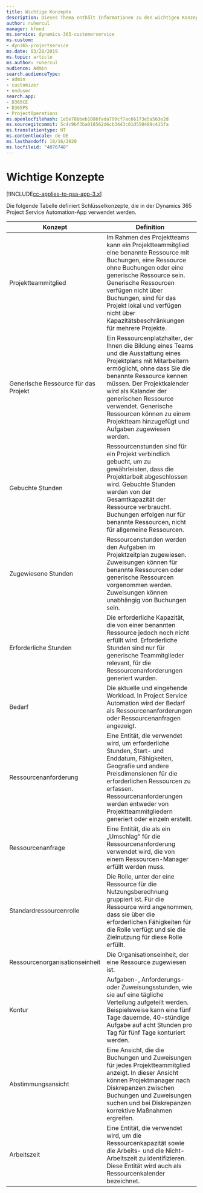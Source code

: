 ```yaml
---
title: Wichtige Konzepte
description: Dieses Thema enthält Informationen zu den wichtigen Konzepten für das Ressourcenmanagement in Project Service Automation.
author: ruhercul
manager: kfend
ms.service: dynamics-365-customerservice
ms.custom:
- dyn365-projectservice
ms.date: 03/28/2019
ms.topic: article
ms.author: ruhercul
audience: Admin
search.audienceType:
- admin
- customizer
- enduser
search.app:
- D365CE
- D365PS
- ProjectOperations
ms.openlocfilehash: 1e5e78bbeb1086fada799cf7ac66173e5a563e2d
ms.sourcegitcommit: 5c4c9bf3ba018562d6cb3443c01d550489c415fa
ms.translationtype: HT
ms.contentlocale: de-DE
ms.lasthandoff: 10/16/2020
ms.locfileid: "4076748"
---
```

# <a name="key-concepts"></a>Wichtige Konzepte

[!INCLUDE[cc-applies-to-psa-app-3.x](../includes/cc-applies-to-psa-app-3x.md)]

Die folgende Tabelle definiert Schlüsselkonzepte, die in der Dynamics 365 Project Service Automation-App verwendet werden.

| Konzept                    | Definition |
|----------------------------|------------|
| Projektteammitglied        | Im Rahmen des Projektteams kann ein Projektteammitglied eine benannte Ressource mit Buchungen, eine Ressource ohne Buchungen oder eine generische Ressource sein. Generische Ressourcen verfügen nicht über Buchungen, sind für das Projekt lokal und verfügen nicht über Kapazitätsbeschränkungen für mehrere Projekte. |
| Generische Ressource für das Projekt   | Ein Ressourcenplatzhalter, der Ihnen die Bildung eines Teams und die Ausstattung eines Projektplans mit Mitarbeitern ermöglicht, ohne dass Sie die benannte Ressource kennen müssen. Der Projektkalender wird als Kalander der generischen Ressource verwendet. Generische Ressourcen können zu einem Projektteam hinzugefügt und Aufgaben zugewiesen werden. |
| Gebuchte Stunden               | Ressourcenstunden sind für ein Projekt verbindlich gebucht, um zu gewährleisten, dass die Projektarbeit abgeschlossen wird. Gebuchte Stunden werden von der Gesamtkapazität der Ressource verbraucht. Buchungen erfolgen nur für benannte Ressourcen, nicht für allgemeine Ressourcen. |
| Zugewiesene Stunden             | Ressourcenstunden werden den Aufgaben im Projektzeitplan zugewiesen. Zuweisungen können für benannte Ressourcen oder generische Ressourcen vorgenommen werden. Zuweisungen können unabhängig von Buchungen sein. |
| Erforderliche Stunden             | Die erforderliche Kapazität, die von einer benannten Ressource jedoch noch nicht erfüllt wird. Erforderliche Stunden sind nur für generische Teammitglieder relevant, für die Ressourcenanforderungen generiert wurden. |
| Bedarf                     | Die aktuelle und eingehende Workload. In Project Service Automation wird der Bedarf als Ressourcenanforderungen oder Ressourcenanfragen angezeigt. |
| Ressourcenanforderung       | Eine Entität, die verwendet wird, um erforderliche Stunden, Start- und Enddatum, Fähigkeiten, Geografie und andere Preisdimensionen für die erforderlichen Ressourcen zu erfassen. Ressourcenanforderungen werden entweder von Projektteammitgliedern generiert oder einzeln erstellt. |
| Ressourcenanfrage           | Eine Entität, die als ein „Umschlag“ für die Ressourcenanforderung verwendet wird, die von einem Ressourcen-Manager erfüllt werden muss. |
| Standardressourcenrolle      | Die Rolle, unter der eine Ressource für die Nutzungsberechnung gruppiert ist. Für die Ressource wird angenommen, dass sie über die erforderlichen Fähigkeiten für die Rolle verfügt und sie die Zielnutzung für diese Rolle erfüllt. |
| Ressourcenorganisationseinheit | Die Organisationseinheit, der eine Ressource zugewiesen ist. |
| Kontur                    | Aufgaben-, Anforderungs- oder Zuweisungsstunden, wie sie auf eine tägliche Verteilung aufgeteilt werden. Beispielsweise kann eine fünf Tage dauernde, 40-stündige Aufgabe auf acht Stunden pro Tag für fünf Tage konturiert werden. |
| Abstimmungsansicht        | Eine Ansicht, die die Buchungen und Zuweisungen für jedes Projektteammitglied anzeigt. In dieser Ansicht können Projektmanager nach Diskrepanzen zwischen Buchungen und Zuweisungen suchen und bei Diskrepanzen korrektive Maßnahmen ergreifen. |
| Arbeitszeit                 | Eine Entität, die verwendet wird, um die Ressourcenkapazität sowie die Arbeits- und die Nicht-Arbeitszeit zu identifizieren. Diese Entität wird auch als Ressourcenkalender bezeichnet. |
